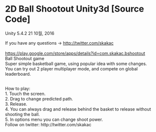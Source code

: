 # 2D Ball Shootout Unity3d [Source Code]



Unity 5.4.2
21 10월, 2016



If you have any questions -> http://twitter.com/skakac
<br /><br />
https://play.google.com/store/apps/details?id=com.skakac.bshootout<br />
Ball Shootout game <br />
Super simple basketball game, using popular idea with some changes.<br />
You can try out 2 player multiplayer mode, and compete on global leaderboard.<br />

<br />
How to play:<br />
1. Touch the screen.<br />
2. Drag to change predicted path.<br />
3. Release. <br />
4. You can always drag and release behind the basket to release without shooting the ball. <br />
5. In options menu you can change shoot power. <br />
Follow on twitter: http://twitter.com/skakac<br />

